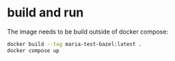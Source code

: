 # build and run

The image needs to be build outside of docker compose:

```bash
docker build --tag maria-test-bazel:latest .
docker compose up
```
